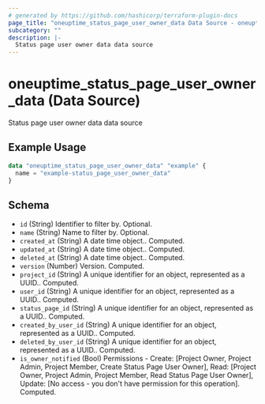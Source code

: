 ```yaml
---
# generated by https://github.com/hashicorp/terraform-plugin-docs
page_title: "oneuptime_status_page_user_owner_data Data Source - oneuptime"
subcategory: ""
description: |-
  Status page user owner data data source
---
```


# oneuptime_status_page_user_owner_data (Data Source)

Status page user owner data data source

## Example Usage

```terraform
data "oneuptime_status_page_user_owner_data" "example" {
  name = "example-status_page_user_owner_data"
}
```

## Schema

- `id` (String) Identifier to filter by. Optional.
- `name` (String) Name to filter by. Optional.
- `created_at` (String) A date time object.. Computed.
- `updated_at` (String) A date time object.. Computed.
- `deleted_at` (String) A date time object.. Computed.
- `version` (Number) Version. Computed.
- `project_id` (String) A unique identifier for an object, represented as a UUID.. Computed.
- `user_id` (String) A unique identifier for an object, represented as a UUID.. Computed.
- `status_page_id` (String) A unique identifier for an object, represented as a UUID.. Computed.
- `created_by_user_id` (String) A unique identifier for an object, represented as a UUID.. Computed.
- `deleted_by_user_id` (String) A unique identifier for an object, represented as a UUID.. Computed.
- `is_owner_notified` (Bool) Permissions - Create: [Project Owner, Project Admin, Project Member, Create Status Page User Owner], Read: [Project Owner, Project Admin, Project Member, Read Status Page User Owner], Update: [No access - you don't have permission for this operation]. Computed.
